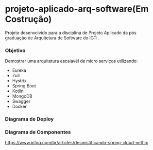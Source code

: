 # projeto-aplicado-arq-software(Em Costrução)

Projeto desenvolvido para a disciplina de Projeto Aplicado da pós graduação de Arquitetura de Software do IGTI. 

### Objetivo

Demostrar uma arquitetura escalavél de micro serviços utilizando:
- Eureka
- Zull
- Hystrix
- Spring Boot
- Kotlin
- MongoDB
- Swagger
- Docker

### Diagrama de Deploy

### Diagrama de Componentes
https://www.infoq.com/br/articles/desmistificando-spring-cloud-netflix
